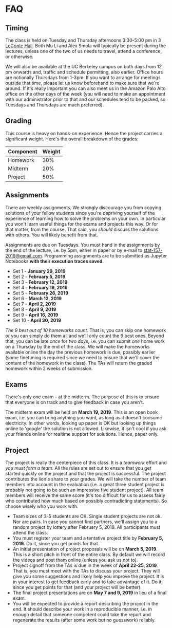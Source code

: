 # FAQ

## Timing

The class is held on Tuesday and Thursday afternoons 3:30-5:00 pm in 3 [LeConte Hall](https://www.berkeley.edu/map?leconte). Both Mu Li and Alex Smola will typically be present during the lectures, unless one of the two of us needs to travel, attend a conference, or otherwise.

We will also be available at the UC Berkeley campus on both days from 12 pm onwards and, traffic and schedule permitting, also earlier. Office hours are notionally Thursdays from 1-3pm. If you want to arrange for meetings outside that time, please let us know beforehand to make sure that we're around. If it's really important you can also meet us in the Amazon Palo Alto office on the other days of the week (you will need to make an appointment with our administrator prior to that and our schedules tend to be packed, so Tuesdays and Thursdays are much preferred).

## Grading

This course is heavy on hands-on experience. Hence the project carries a significant weight. Here's the overall breakdown of the grades:

|Component|Weight|
|---------|-----|
|Homework | 30% |
|Midterm  | 20% |
|Project  | 50% |

## Assignments

There are weekly assignments. We strongly discourage you from copying solutions of your fellow students since you're depriving yourself of the experience of learning how to solve the problems on your own. In particular you won't learn useful things for the exams and projects this way. Or for that matter, from the course. That said, you *should* discuss the solutions with others. You will likely benefit from that.

Assignments are due on Tuesdays. You must hand in the assignments by the end of the lecture, i.e. by 5pm, either in paper or by e-mail to [stat-157-2019@gmail.com](mailto://berkeley-stat-157@googlegroups.com). Programming assignments are to be submitted as Jupyter Notebooks **with their execution traces saved**. 

* Set 1 - **January 29, 2019**
* Set 2 - **February 5, 2019**
* Set 3 - **February 12, 2019**
* Set 4 - **February 19, 2019**
* Set 5 - **February 26, 2019**
* Set 6 - **March 12, 2019**
* Set 7 - **April 2, 2019**
* Set 8 - **April 9, 2019**
* Set 9 - **April 16, 2019**
* Set 10 - **April 30, 2019**

*The 9 best out of 10 homeworks count*. That is, you can skip one homework or you can simply do them all and we'll only count the 9 best ones. Beyond that, you can be late *once* for *two days*, i.e. you can submit *one* home work on a Thursday by the end of the class. We will make the homeworks available online the day the previous homework is due, possibly earlier (some finetuning is required since we need to ensure that we'll cover the content of the homework in the class). The TAs will return the graded homework within 2 weeks of submission. 

## Exams

There's only one exam - at the midterm. The purpose of this is to ensure that everyone is on track and to give feedback in case you aren't. 

The midterm exam will be held on **March 19, 2019**. This is an open book exam, i.e. you can bring anything you want, as long as it doesn't consume electricity. In other words, looking up paper is OK but looking up things online to 'google' the solution is not allowed. Likewise, it isn't cool if you ask your friends online for realtime support for solutions. Hence, paper only. 

## Project

The project is really the centerpiece of this class. It is a *teamwork* effort and *you must form a team*. All the rules are set out to ensure that you get started quickly on the project and that the project is successful. The project contributes the lion's share to your grades. We will take the number of team members into account in the evaluation (i.e. a great three student project is probably not going to be such an impressive five student project). All team members will receive the same score (it's too difficult for us to assess fairly who contributed how much based on possibly contradicting statements). So choose wisely who you work with.

* Team sizes of 3-5 students are OK. Single student projects are not
  ok. Nor are pairs. In case you cannot find partners, we'll assign
  you to a random project by lottery after February 5, 2019. All
  participants must attend the class.
* You must register your team and a tentative project title by **February 5, 2019**. Do it, since you get points for that.
* An initial presentation of project proposals will be on **March 5, 2019**. This is a short pitch in front of the entire class. By default we will record the videos and post them online (unless you ask us not to).
* Project signoff from the TAs is due in the week of **April 22-25, 2019**. That is, you must meet with the TAs to discuss your project. They will give you some suggestions and likely help you improve the project. It is in your interest to get feedback early and to take advantage of it. Do it, since you get points for that (and your project will be better).
* The final project presentations are on **May 7 and 9, 2019** in lieu of a final exam.
* You will be expected to provide a report describing the project in the end. It should describe your work in a reproducible manner, i.e. in enough detail that someone competent could take the report and regenerate the results (after some work but no guesswork) reliably.


